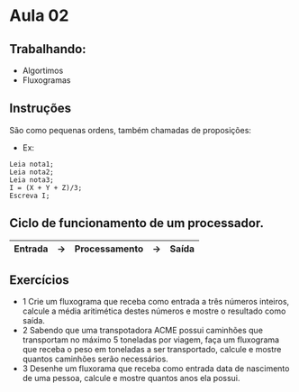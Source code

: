 # Aula 02
## Trabalhando:
- Algortimos
- Fluxogramas

## Instruções
São como pequenas ordens, também chamadas de proposições:
- Ex:
```
Leia nota1;
Leia nota2;
Leia nota3;
I = (X + Y + Z)/3;
Escreva I;
```

## Ciclo de funcionamento de um processador.
|Entrada|->|Processamento|->|Saída|
|-|-|-|-|-|

## Exercícios
- 1 Crie um fluxograma que receba como entrada a três números inteiros, calcule a média aritimética destes números e mostre o resultado como saída.
- 2 Sabendo que uma transpotadora ACME possui caminhões que transportam no máximo 5 toneladas por viagem, faça um fluxograma que receba o peso em toneladas a ser transportado, calcule e mostre quantos caminhões serão necessários.
- 3 Desenhe um fluxorama que receba como entrada data de nascimento de uma pessoa, calcule e mostre quantos anos ela possui.